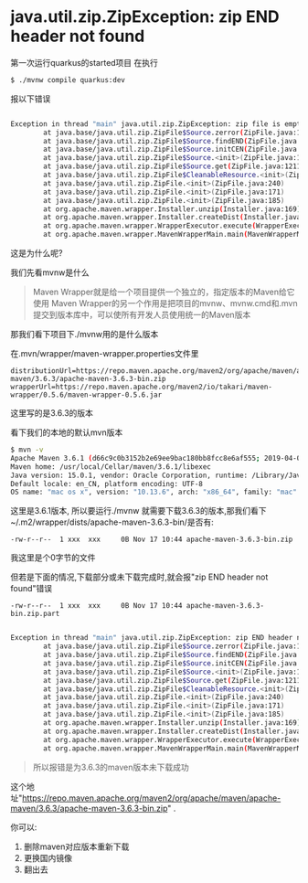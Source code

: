 # java.util.zip.ZipException: zip END header not found

第一次运行quarkus的started项目
在执行
```sh
$ ./mvnw compile quarkus:dev
```

报以下错误




```sh

Exception in thread "main" java.util.zip.ZipException: zip file is empty
        at java.base/java.util.zip.ZipFile$Source.zerror(ZipFile.java:1585)
        at java.base/java.util.zip.ZipFile$Source.findEND(ZipFile.java:1439)
        at java.base/java.util.zip.ZipFile$Source.initCEN(ZipFile.java:1448)
        at java.base/java.util.zip.ZipFile$Source.<init>(ZipFile.java:1249)
        at java.base/java.util.zip.ZipFile$Source.get(ZipFile.java:1211)
        at java.base/java.util.zip.ZipFile$CleanableResource.<init>(ZipFile.java:701)
        at java.base/java.util.zip.ZipFile.<init>(ZipFile.java:240)
        at java.base/java.util.zip.ZipFile.<init>(ZipFile.java:171)
        at java.base/java.util.zip.ZipFile.<init>(ZipFile.java:185)
        at org.apache.maven.wrapper.Installer.unzip(Installer.java:169)
        at org.apache.maven.wrapper.Installer.createDist(Installer.java:86)
        at org.apache.maven.wrapper.WrapperExecutor.execute(WrapperExecutor.java:121)
        at org.apache.maven.wrapper.MavenWrapperMain.main(MavenWrapperMain.java:61)

```

这是为什么呢? 

我们先看mvnw是什么

> Maven Wrapper就是给一个项目提供一个独立的，指定版本的Maven给它使用
> Maven Wrapper的另一个作用是把项目的mvnw、mvnw.cmd和.mvn提交到版本库中，可以使所有开发人员使用统一的Maven版本


那我们看下项目下./mvnw用的是什么版本

在.mvn/wrapper/maven-wrapper.properties文件里
```
distributionUrl=https://repo.maven.apache.org/maven2/org/apache/maven/apache-maven/3.6.3/apache-maven-3.6.3-bin.zip
wrapperUrl=https://repo.maven.apache.org/maven2/io/takari/maven-wrapper/0.5.6/maven-wrapper-0.5.6.jar
```
这里写的是3.6.3的版本

看下我们的本地的默认mvn版本
```sh
$ mvn -v
Apache Maven 3.6.1 (d66c9c0b3152b2e69ee9bac180bb8fcc8e6af555; 2019-04-05T03:00:29+08:00)
Maven home: /usr/local/Cellar/maven/3.6.1/libexec
Java version: 15.0.1, vendor: Oracle Corporation, runtime: /Library/Java/JavaVirtualMachines/jdk-15.0.1.jdk/Contents/Home
Default locale: en_CN, platform encoding: UTF-8
OS name: "mac os x", version: "10.13.6", arch: "x86_64", family: "mac"

```

这里是3.6.1版本, 所以要运行./mvnw 就需要下载3.6.3的版本,那我们看下~/.m2/wrapper/dists/apache-maven-3.6.3-bin/是否有:
```
-rw-r--r--  1 xxx  xxx     0B Nov 17 10:44 apache-maven-3.6.3-bin.zip
```
我这里是个0字节的文件


但若是下面的情况,下载部分或未下载完成时,就会报"zip END header not found"错误

```
-rw-r--r--  1 xxx  xxx     0B Nov 17 10:44 apache-maven-3.6.3-bin.zip.part
```
```sh

Exception in thread "main" java.util.zip.ZipException: zip END header not found
        at java.base/java.util.zip.ZipFile$Source.zerror(ZipFile.java:1585)
        at java.base/java.util.zip.ZipFile$Source.findEND(ZipFile.java:1439)
        at java.base/java.util.zip.ZipFile$Source.initCEN(ZipFile.java:1448)
        at java.base/java.util.zip.ZipFile$Source.<init>(ZipFile.java:1249)
        at java.base/java.util.zip.ZipFile$Source.get(ZipFile.java:1211)
        at java.base/java.util.zip.ZipFile$CleanableResource.<init>(ZipFile.java:701)
        at java.base/java.util.zip.ZipFile.<init>(ZipFile.java:240)
        at java.base/java.util.zip.ZipFile.<init>(ZipFile.java:171)
        at java.base/java.util.zip.ZipFile.<init>(ZipFile.java:185)
        at org.apache.maven.wrapper.Installer.unzip(Installer.java:169)
        at org.apache.maven.wrapper.Installer.createDist(Installer.java:86)
        at org.apache.maven.wrapper.WrapperExecutor.execute(WrapperExecutor.java:121)
        at org.apache.maven.wrapper.MavenWrapperMain.main(MavenWrapperMain.java:61)

```

> 所以报错是为3.6.3的maven版本未下载成功

这个地址"https://repo.maven.apache.org/maven2/org/apache/maven/apache-maven/3.6.3/apache-maven-3.6.3-bin.zip" .

你可以:
1. 删除maven对应版本重新下载
2. 更换国内镜像
3. 翻出去
